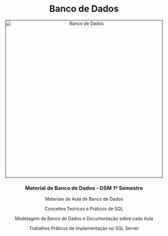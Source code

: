 <h1 align="center"> Banco de Dados </h1>

<div align="center">
   <a href=""><img src="https://cdn-images-1.medium.com/max/1250/1*mNEXWcw_Jza8ump478KiqA.png" height="500" weight="250" alt="Banco de Dados" border="0"></a>
</div>

<h3 align="center"><strong>Material de Banco de Dados - DSM 1º Semestre</strong></h3>

<div align="center">
   <p> Materiais de Aula de Banco de Dados</p>
   <p> Conceitos Teóricos e Práticos de SQL</p>
   <p> Modelagem de Banco de Dados e Documentação sobre cada Aula </p>
   <p> Trabalhos Práticos de Implementação no SQL Server </p>
</div>
